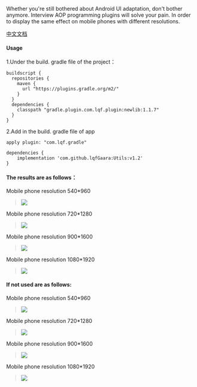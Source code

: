 Whether you're still bothered about Android UI adaptation, don't bother anymore. Interview AOP programming plugins will solve your pain. In order to display the same effect on mobile phones with different resolutions.

[中文文档](https://github.com/lqfGaara/AOPUiAdapter/edit/master/CNREADME.md)

#### Usage
1.Under the build. gradle file of the project：

```
buildscript {
  repositories {
    maven {
      url "https://plugins.gradle.org/m2/"
    }
  }
  dependencies {
    classpath "gradle.plugin.com.lqf.plugin:newlib:1.1.7"
  }
}
  ```
2.Add in the build. gradle file of app
```
apply plugin: "com.lqf.gradle"

dependencies {
    implementation 'com.github.lqfGaara:Utils:v1.2'
}
  ```
#### The results are as follows：
 Mobile phone resolution 540*960
>![](https://github.com/lqfGaara/AOPUiAdapter/blob/master/af540960.jpg)
 
 Mobile phone resolution 720*1280
>![](https://github.com/lqfGaara/AOPUiAdapter/blob/master/af7201280.jpg)

 Mobile phone resolution 900*1600
>![](https://github.com/lqfGaara/AOPUiAdapter/blob/master/af9001600.jpg)

 Mobile phone resolution 1080*1920
 >![](https://github.com/lqfGaara/AOPUiAdapter/blob/master/af10801920.jpg)
 #### If not used are as follows:
 Mobile phone resolution 540*960
 >![](https://github.com/lqfGaara/AOPUiAdapter/blob/master/bf540960.jpg)
 
 Mobile phone resolution 720*1280
 >![](https://github.com/lqfGaara/AOPUiAdapter/blob/master/bf540960.jpg)
 
 Mobile phone resolution 900*1600
>![](https://github.com/lqfGaara/AOPUiAdapter/blob/master/bf540960.jpg)

 Mobile phone resolution 1080*1920
>![](https://github.com/lqfGaara/AOPUiAdapter/blob/master/bf540960.jpg)
